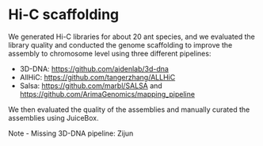 # Hi-C scaffolding

We generated Hi-C libraries for about 20 ant species, and we evaluated the library quality and conducted the genome scaffolding to improve the assembly to chromosome level using three different pipelines:
- 3D-DNA: https://github.com/aidenlab/3d-dna
- AllHiC: https://github.com/tangerzhang/ALLHiC
- Salsa: https://github.com/marbl/SALSA and https://github.com/ArimaGenomics/mapping_pipeline


We then evaluated the quality of the assemblies and manually curated the assemblies using JuiceBox.


Note - Missing 3D-DNA pipeline: Zijun